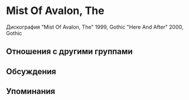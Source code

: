 # Mist Of Avalon, The

Дискография
"Mist Of Avalon, The" 1999, Gothic
"Here And After" 2000, Gothic

## Отношения с другими группами


## Обсуждения


## Упоминания

